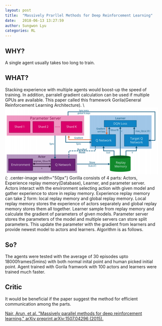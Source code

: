 ```yaml
---
layout: post
title:  "Massively Prarllel Methods for Deep Reinforcement Learning"
date:   2018-06-13 13:27:59
author: Sungwon Lyu
categories: RL
---
```


## WHY? 
A single agent usually takes too long to train.

## WHAT?
Stacking experience with multiple agents would boost-up the speed of training. In addition, parralell gradient calculation can be used if multiple GPUs are available. This paper called this framework Gorila(General Reinforcement Learning Architecture). \\
![image](/assets/images/gorila.png){: .center-image width="50px"}
Gorilla consists of 4 parts: Actors, Experience replay memory(Database), Learner, and parameter server. Actors interact with the environment selecting action with given model and gather experience to store in replay memory. Experience replay memory can take 2 form: local replay memory and global replay memory. Local replay memory stores the experience of actors separately and global replay memory stores them all together. Learner sample from replay memory and calculate the gradient of parameters of given models. Parameter server stores the parameters of the model and multiple servers can store split parameters. This update the parameter with the gradient from learners and provide newest model to actors and learners. Algorithm is as follows. 

## So?
The agents were tested with the average of 30 episodes upto 18000frames(5mins) with both normal inital point and human picked initial point. Agent trained with Gorila framwork with 100 actors and learners were trained much faster. 

## Critic
It would be beneficial if the paper suggest the method for efficient communication among the parts.

[Nair, Arun, et al. "Massively parallel methods for deep reinforcement learning." arXiv preprint arXiv:1507.04296 (2015).](https://arxiv.org/abs/1507.04296)